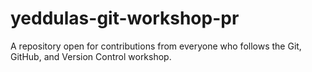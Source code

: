 # yeddulas-git-workshop-pr
A repository open for contributions from everyone who follows the Git, GitHub, and Version Control workshop.

